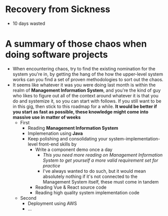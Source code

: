 # Recovery from Sickness
- 10 days wasted

# A summary of those chaos when doing software projects
- When encountering chaos, try to find the existing nomination for the system you're in, by getting the hang of the how the upper-level system works can you find a set of proven methodologies to sort out the chaos.
- It seems like whatever it was you were doing last month is within the realm of **Management Information System**, and you're the kind of guy who likes to figure out all of the context around whatever it is that you do and systemize it, so you can start with follows. If you still want to be in this gig, then stick to this roadmap for a while. **It would be better if you start as fast as possible, these knowledge might come into massive use in matter of weeks**
  - First
    - Reading **Management Information System**
    - Implemenation using **Java**
    - Keep polishing and consolidating your system-implementation-level front-end skills by
      - Write a component demo once a day
        - *This you need more reading on Management Information System to get yourself a more valid requirement set for practice*
        - I've always wanted to do such, but it would mean absolutely nothing if it's not connected to the Management System itself, these must come in tandem
      - Reading Vue & React source code
      - Reading high quality system implementation code
  - Second
    - Deployment using AWS
    - ...